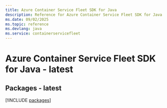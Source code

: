 ```yaml
---
title: Azure Container Service Fleet SDK for Java
description: Reference for Azure Container Service Fleet SDK for Java
ms.date: 09/02/2025
ms.topic: reference
ms.devlang: java
ms.service: containerservicefleet
---
```

# Azure Container Service Fleet SDK for Java - latest
## Packages - latest
[!INCLUDE [packages](container-service-fleet-index.md)]